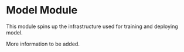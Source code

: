 # Model Module
This module spins up the infrastructure used for training and deploying model.

More information to be added.

